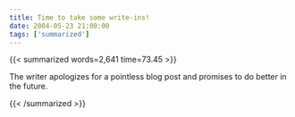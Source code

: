 ```yaml
---
title: Time to take some write-ins!
date: 2004-05-23 21:00:00
tags: ['summarized']
---
```


{{< summarized words=2,641 time=73.45 >}}

The writer apologizes for a pointless blog post and promises to do better in the future.

{{< /summarized >}}